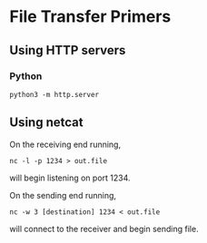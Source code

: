 # File Transfer Primers

## Using HTTP servers&#x20;

### Python

```
python3 -m http.server
```

## Using netcat

On the receiving end running,

```
nc -l -p 1234 > out.file
```

will begin listening on port 1234.

On the sending end running,

```
nc -w 3 [destination] 1234 < out.file
```

will connect to the receiver and begin sending file.
